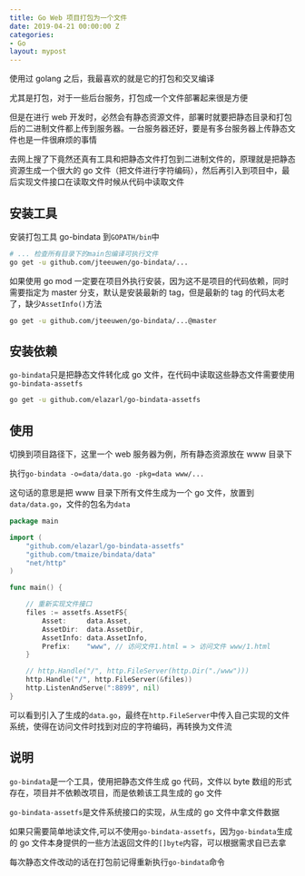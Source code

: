 ```yaml
---
title: Go Web 项目打包为一个文件
date: 2019-04-21 00:00:00 Z
categories:
- Go
layout: mypost
---
```


使用过 golang 之后，我最喜欢的就是它的打包和交叉编译

尤其是打包，对于一些后台服务，打包成一个文件部署起来很是方便

但是在进行 web 开发时，必然会有静态资源文件，部署时就要把静态目录和打包后的二进制文件都上传到服务器。一台服务器还好，要是有多台服务器上传静态文件也是一件很麻烦的事情

去网上搜了下竟然还真有工具和把静态文件打包到二进制文件的，原理就是把静态资源生成一个很大的 go 文件（把文件进行字符编码），然后再引入到项目中，最后实现文件接口在读取文件时候从代码中读取文件

## 安装工具

安装打包工具 go-bindata 到`GOPATH/bin`中

```sh
# ... 检查所有目录下的main包编译可执行文件
go get -u github.com/jteeuwen/go-bindata/...
```

如果使用 go mod 一定要在项目外执行安装，因为这不是项目的代码依赖，同时需要指定为 master 分支，默认是安装最新的 tag，但是最新的 tag 的代码太老了，缺少`AssetInfo()`方法

```sh
go get -u github.com/jteeuwen/go-bindata/...@master
```

## 安装依赖

`go-bindata`只是把静态文件转化成 go 文件，在代码中读取这些静态文件需要使用`go-bindata-assetfs`

```sh
go get -u github.com/elazarl/go-bindata-assetfs
```

## 使用

切换到项目路径下，这里一个 web 服务器为例，所有静态资源放在 www 目录下

执行`go-bindata -o=data/data.go -pkg=data www/...`

这句话的意思是把 www 目录下所有文件生成为一个 go 文件，放置到`data/data.go`，文件的包名为`data`

```go
package main

import (
	"github.com/elazarl/go-bindata-assetfs"
	"github.com/tmaize/bindata/data"
	"net/http"
)

func main() {

	// 重新实现文件接口
	files := assetfs.AssetFS{
		Asset:     data.Asset,
		AssetDir:  data.AssetDir,
		AssetInfo: data.AssetInfo,
		Prefix:    "www", // 访问文件1.html = > 访问文件 www/1.html
	}

	// http.Handle("/", http.FileServer(http.Dir("./www")))
	http.Handle("/", http.FileServer(&files))
	http.ListenAndServe(":8899", nil)
}
```

可以看到引入了生成的`data.go`，最终在`http.FileServer`中传入自己实现的文件系统，使得在访问文件时找到对应的字符编码，再转换为文件流

## 说明

`go-bindata`是一个工具，使用把静态文件生成 go 代码，文件以 byte 数组的形式存在，项目并不依赖改项目，而是依赖该工具生成的 go 文件

`go-bindata-assetfs`是文件系统接口的实现，从生成的 go 文件中拿文件数据

如果只需要简单地读文件,可以不使用`go-bindata-assetfs`，因为`go-bindata`生成的 go 文件本身提供的一些方法返回文件的`[]byte`内容，可以根据需求自已去拿

每次静态文件改动的话在打包前记得重新执行`go-bindata`命令
